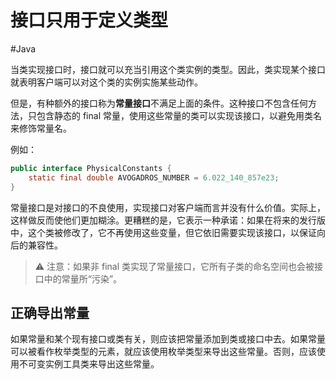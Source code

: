 # 接口只用于定义类型
#Java 

当类实现接口时，接口就可以充当引用这个类实例的类型。因此，类实现某个接口就表明客户端可以对这个类的实例实施某些动作。

但是，有种额外的接口称为**常量接口**不满足上面的条件。这种接口不包含任何方法，只包含静态的 final 常量，使用这些常量的类可以实现该接口，以避免用类名来修饰常量名。

例如：

```java
public interface PhysicalConstants {
	static final double AVOGADROS_NUMBER = 6.022_140_857e23;
}
```

常量接口是对接口的不良使用，实现接口对客户端而言并没有什么价值。实际上，这样做反而使他们更加糊涂。更糟糕的是，它表示一种承诺：如果在将来的发行版中，这个类被修改了，它不再使用这些变量，但它依旧需要实现该接口，以保证向后的兼容性。

> ⚠️ 注意：如果非 final 类实现了常量接口，它所有子类的命名空间也会被接口中的常量所“污染”。

## 正确导出常量

如果常量和某个现有接口或类有关，则应该把常量添加到类或接口中去。如果常量可以被看作枚举类型的元素，就应该使用枚举类型来导出这些常量。否则，应该使用不可变实例工具类来导出这些常量。